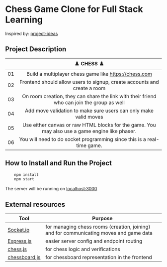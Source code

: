 # Chess Game Clone for Full Stack Learning
Inspired by: [project-ideas](https://github.com/hkirat/project-ideas)

## Project Description

|  | ♟️ CHESS ♟️ |
| :----: | :---: |
| 01 | Build a multiplayer chess game like https://chess.com |
| 02 | Frontend should allow users to signup, create accounts and create a room |
| 03 | On room creation, they can share the link with their friend who can join the group as well
| 04 | Add move validation to make sure users can only make valid moves
| 05 | Use either canvas or raw HTML blocks for the game. You may also use a game engine like phaser. |
| 06 | You will need to do socket programming since this is a real-time game. |


## How to Install and Run the Project
```bash
    npm install
    npm start
```

The server will be running on [localhost:3000](http://localhost:3000)

## External resources

| Tool | Purpose |
| -------- | ------- |
| [Socket.io](https://socket.io) | for managing chess rooms (creation, joining) and for communicating moves and game data |
| [Express.js](https://expressjs.com/pt-br/) |  easier server config and endpoint routing |
| [chess.js](https://expressjs.com/pt-br/) | for chess logic and verifications|
| [chessboard.js](https://chessboardjs.com) | for chessboard representation in the frontend |